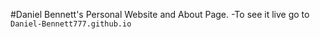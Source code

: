 #Daniel Bennett's Personal Website and About Page. 
-To see it live go to `Daniel-Bennett777.github.io`
